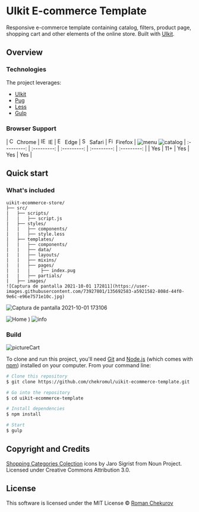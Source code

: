 # UIkit E-commerce Template

Responsive e-commerce template containing catalog, filters, product page, shopping cart and other elements of the online store. Built with [UIkit](https://getuikit.com).






## Overview

### Technologies

The project leverages:

- [UIkit](https://getuikit.com)
- [Pug](https://pugjs.org)
- [Less](http://lesscss.org)
- [Gulp](https://gulpjs.com)


### Browser Support
| <img src="https://user-images.githubusercontent.com/1215767/34348387-a2e64588-ea4d-11e7-8267-a43365103afe.png" alt="Chrome" width="16px" height="16px" /> Chrome | <img src="https://user-images.githubusercontent.com/1215767/34348590-250b3ca2-ea4f-11e7-9efb-da953359321f.png" alt="IE" width="16px" height="16px" /> IE | <img src="https://user-images.githubusercontent.com/1215767/34348380-93e77ae8-ea4d-11e7-8696-9a989ddbbbf5.png" alt="Edge" width="16px" height="16px" /> Edge | <img src="https://user-images.githubusercontent.com/1215767/34348394-a981f892-ea4d-11e7-9156-d128d58386b9.png" alt="Safari" width="16px" height="16px" /> Safari | <img src="https://user-images.githubusercontent.com/1215767/34348383-9e7ed492-ea4d-11e7-910c-03b39d52f496.png" alt="Firefox" width="16px" height="16px" /> Firefox |
![menu](https://user-images.githubusercontent.com/73927801/135693232-840bb718-b615-4bdf-bc8f-a2a13ae1c17d.jpg)
![catalog](https://user-images.githubusercontent.com/73927801/135693237-8ee98e72-a42c-4d60-bc4a-792fb4fbc13b.jpg)
| :---------: | :---------: | :---------: | :---------: | :---------: |
| Yes | 11+ | Yes | Yes | Yes |

## Quick start

### What's included

```
uikit-ecommerce-store/
├── src/
|   ├── scripts/
│   |   ├── script.js
|   ├── styles/
│   |   ├── components/
|   |   ├── style.less
|   ├── templates/
│   |   ├── components/
|   |   ├── data/
|   |   ├── layouts/
|   |   ├── mixins/
|   |   ├── pages/
|   |   |    ├── index.pug
|   |   ├── partials/
|   ├── images/
![Captura de pantalla 2021-10-01 172811](https://user-images.githubusercontent.com/73927801/135692583-a5921582-808d-44f0-9e6c-e96e7571e10c.jpg)

```
![Captura de pantalla 2021-10-01 173106](https://user-images.githubusercontent.com/73927801/135692906-b8bc93cb-3b10-4081-89bb-4a102ca3865b.jpg)

![Home](https://user-images.githubusercontent.com/73927801/135692964-0b179110-617a-4659-b919-45e4043e0a40.jpg)
)
![info](https://user-images.githubusercontent.com/73927801/135693028-8b021a3f-4d7e-4e72-88e3-0c8a3a43f218.jpg)
### Build
![pictureCart](https://user-images.githubusercontent.com/73927801/135693094-deb495a7-482d-4fd6-bbf1-cc3f486848c0.jpg)

To clone and run this project, you'll need [Git](https://git-scm.com) and [Node.js](https://nodejs.org/en/download/) (which comes with [npm](https://npmjs.com)) installed on your computer. From your command line:

```bash
# Clone this repository
$ git clone https://github.com/chekromul/uikit-ecommerce-template.git

# Go into the repository
$ cd uikit-ecommerce-template

# Install dependencies
$ npm install

# Start
$ gulp
```

## Copyright and Credits

[Shopping Categories Colection](https://thenounproject.com/jarosigrist/collection/shopping-categories) icons by Jaro Sigrist from Noun Project. Licensed under Creative Commons Attribution 3.0.

## License

This software is licensed under the MIT License © [Roman Chekurov](https://github.com/chekromul)
